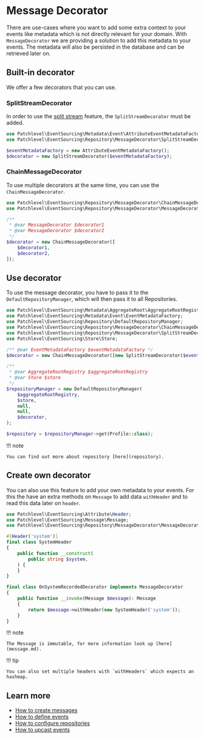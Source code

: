 # Message Decorator

There are use-cases where you want to add some extra context to your events like metadata which is not directly relevant
for your domain. With `MessageDecorator` we are providing a solution to add this metadata to your events. The metadata
will also be persisted in the database and can be retrieved later on.

## Built-in decorator

We offer a few decorators that you can use.

### SplitStreamDecorator

In order to use the [split stream](split_stream.md) feature, the `SplitStreamDecorator` must be added.

```php
use Patchlevel\EventSourcing\Metadata\Event\AttributeEventMetadataFactory;
use Patchlevel\EventSourcing\Repository\MessageDecorator\SplitStreamDecorator;

$eventMetadataFactory = new AttributeEventMetadataFactory();
$decorator = new SplitStreamDecorator($eventMetadataFactory);
```
### ChainMessageDecorator

To use multiple decorators at the same time, you can use the `ChainMessageDecorator`.

```php
use Patchlevel\EventSourcing\Repository\MessageDecorator\ChainMessageDecorator;
use Patchlevel\EventSourcing\Repository\MessageDecorator\MessageDecorator;

/**
 * @var MessageDecorator $decorator1
 * @var MessageDecorator $decorator2
 */
$decorator = new ChainMessageDecorator([
    $decorator1,
    $decorator2,
]);
```
## Use decorator

To use the message decorator, you have to pass it to the `DefaultRepositoryManager`,
which will then pass it to all Repositories.

```php
use Patchlevel\EventSourcing\Metadata\AggregateRoot\AggregateRootRegistry;
use Patchlevel\EventSourcing\Metadata\Event\EventMetadataFactory;
use Patchlevel\EventSourcing\Repository\DefaultRepositoryManager;
use Patchlevel\EventSourcing\Repository\MessageDecorator\ChainMessageDecorator;
use Patchlevel\EventSourcing\Repository\MessageDecorator\SplitStreamDecorator;
use Patchlevel\EventSourcing\Store\Store;

/** @var EventMetadataFactory $eventMetadataFactory */
$decorator = new ChainMessageDecorator([new SplitStreamDecorator($eventMetadataFactory)]);

/**
 * @var AggregateRootRegistry $aggregateRootRegistry
 * @var Store $store
 */
$repositoryManager = new DefaultRepositoryManager(
    $aggregateRootRegistry,
    $store,
    null,
    null,
    $decorator,
);

$repository = $repositoryManager->get(Profile::class);
```
!!! note

    You can find out more about repository [here](repository).
    
## Create own decorator

You can also use this feature to add your own metadata to your events. For this the have an extra methods on `Message`
to add data `withHeader` and to read this data later on `header`.

```php
use Patchlevel\EventSourcing\Attribute\Header;
use Patchlevel\EventSourcing\Message\Message;
use Patchlevel\EventSourcing\Repository\MessageDecorator\MessageDecorator;

#[Header('system')]
final class SystemHeader
{
    public function __construct(
        public string $system,
    ) {
    }
}

final class OnSystemRecordedDecorator implements MessageDecorator
{
    public function __invoke(Message $message): Message
    {
        return $message->withHeader(new SystemHeader('system'));
    }
}
```
!!! note

    The Message is immutable, for more information look up [here](message.md).
    
!!! tip

    You can also set multiple headers with `withHeaders` which expects an hashmap.
    
## Learn more

* [How to create messages](message.md)
* [How to define events](events.md)
* [How to configure repositories](repository.md)
* [How to upcast events](upcasting.md)
